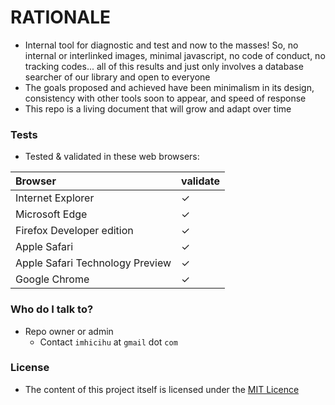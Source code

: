 # RATIONALE #

* Internal tool for diagnostic and test and now to the masses! So, no internal or interlinked images, minimal javascript, no code of conduct, no tracking codes... all of this results and just only involves a database searcher of our library and open to everyone
* The goals proposed and achieved have been minimalism in its design, consistency with other tools soon to appear, and speed of response
* This repo is a living document that will grow and adapt over time

### Tests
* Tested & validated in these web browsers:

| Browser | validate |
|:--|:--|
| Internet Explorer | ✓ |
| Microsoft Edge | ✓ |
| Firefox Developer edition| ✓ |
| Apple Safari | ✓ |
| Apple Safari Technology Preview| ✓ |
| Google Chrome | ✓ |
   
### Who do I talk to? ###
* Repo owner or admin
    - Contact `imhicihu` at `gmail` dot `com`
      
### License ###
* The content of this project itself is licensed under the [MIT Licence](LICENSE)
